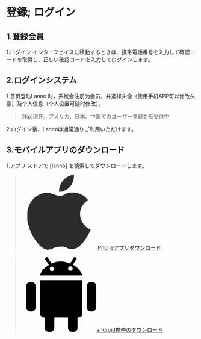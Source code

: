 # 登録; ログイン




## 1.登録会員
1.ログイン インターフェイスに移動するときは、携帯電話番号を入力して確認コードを取得し、正しい確認コードを入力してログインします。

## 2.ログインシステム
1.首页登陆Lanno 时，系统会注册为会员，并选择头像（使用手机APP可以修改头像）及个人信息（个人设置可随时修改）。

>[!tip]現在、アメリカ、日本、中国でのユーザー登録を仮受付中

2.ログイン後、Lannoは通常通りご利用いただけます。

## 3.モバイルアプリのダウンロード

1.アプリ ストアで [lanno] を検索してダウンロードします。


> <a href="//apps.apple.com/cn/app/lanno/id1592966438"> <svg t="1670381240318" class="icon" viewBox="0 0 1024 1024" version="1.1" xmlns="http://www.w3.org/2000/svg" p-id="2675" width="200" height="200"><path d="M521.995587 236.597895a154.138947 154.138947 0 0 0 35.031579-4.850527h5.389474a179.469474 179.469474 0 0 0 35.570526-16.168421h4.850527a209.650526 209.650526 0 0 0 30.72-20.48l3.772631-3.233684a234.442105 234.442105 0 0 0 26.947369-26.947368l3.233684-3.233684a242.526316 242.526316 0 0 0 22.096842-32.336843v-3.772631a232.825263 232.825263 0 0 0 16.168421-36.648421V86.231579a211.267368 211.267368 0 0 0 9.162105-39.882105 188.092632 188.092632 0 0 0 0-42.037895A227.435789 227.435789 0 0 0 512.294535 236.058947zM813.027166 616.016842a218.812632 218.812632 0 0 1-14.551579-86.231579 212.345263 212.345263 0 0 1 10.24-57.667368 215.578947 215.578947 0 0 1 26.408421-53.894737 245.221053 245.221053 0 0 1 71.141053-68.985263 236.597895 236.597895 0 0 0-154.138947-97.549474 250.610526 250.610526 0 0 0-35.031579-4.311579h-65.212632l-15.629474 4.311579-11.856842 3.772632-15.090526 5.389473-10.778947 8.623158-17.785263 7.006316-14.551579 5.928421-10.24 3.772632-12.39579 3.772631h-7.006316a73.296842 73.296842 0 0 1-16.707368 0 77.608421 77.608421 0 0 1-16.168421 0h-5.928421l-11.856842-3.233684-8.623158-3.233684-12.39579-3.233684-20.48-8.084211L436.302956 269.473684l-14.551579-5.389473-9.701053-3.233685-13.473684-4.311579H388.33664l-14.012632-2.694736h-10.778947L350.610324 250.071579A256.538947 256.538947 0 0 0 254.138745 269.473684 291.570526 291.570526 0 0 0 81.13664 554.576842v53.894737c0 4.311579 0 19.402105 3.772632 29.103158s0 10.778947 3.233684 16.168421 3.233684 17.246316 5.389473 25.869474 3.233684 11.317895 4.850527 16.707368 4.311579 16.168421 7.006316 24.252632 4.311579 11.856842 6.467368 17.785263l8.084211 22.635789 7.545263 17.246316c3.233684 7.006316 5.928421 14.551579 9.162105 21.557895l8.08421 16.168421 10.778948 21.018947 9.162105 15.629474 11.317895 19.402105 9.701052 14.551579 11.856843 17.785263 10.24 13.473684 12.395789 15.629474 10.778947 12.39579 12.39579 13.473684 11.317895 10.778947 12.395789 11.317895 11.317895 8.623158 12.395789 9.162105 11.317895 6.467368 11.856842 6.467369 10.778948 3.772631 11.856842 3.772632L350.610324 1024H363.006114a161.684211 161.684211 0 0 0 43.115789-7.545263 331.991579 331.991579 0 0 1 126.652632-34.492632 198.871579 198.871579 0 0 1 26.947368 0h8.623158l14.551579 3.233684 9.162105 2.694737 11.317895 3.772632 9.701053 3.772631 14.012631 5.928422 12.39579 5.389473 8.08421 2.694737 10.778948 3.772632H704.159798a154.138947 154.138947 0 0 0 95.393684-44.193685 551.882105 551.882105 0 0 0 119.107369-165.995789 568.050526 568.050526 0 0 0 24.791578-51.738947 247.915789 247.915789 0 0 1-130.425263-135.27579z" p-id="2676" fill="#2c2c2c"></path></svg>iPhoneアプリダウンロード</a>

> <a href=""><svg t="1670381620579" class="icon" viewBox="0 0 1024 1024" version="1.1" xmlns="http://www.w3.org/2000/svg" p-id="3844" width="200" height="200"><path d="M963.615 347.084q23.342 0 39.58 14.716t16.238 36.028v299.385q0 20.297-16.238 35.013t-39.58 14.716h-18.267q-23.342 0-39.58-14.716t-16.238-35.013V397.828q0-21.313 16.238-36.028t39.58-14.716h18.267z m-823.056 0q23.342 0 38.565 14.716t15.223 36.028v299.385q0 20.297-15.223 35.013t-38.565 14.716h-18.268q-23.342 0-39.58-14.716t-16.237-35.013V397.828q0-21.313 16.238-36.028t39.58-14.716h18.267z m560.206-235.449q18.268 8.12 38.058 22.327t38.057 33.49 31.968 42.118 19.79 48.206H252.194q16.238-53.788 51.251-88.293t70.533-54.803L322.22 33.49q-2.03-2.03-0.507-7.61t10.656-11.672q8.119-7.104 15.223-6.597t9.133 2.538L409.5 93.368q28.416-13.194 59.877-20.298t64.951-7.104q69.011 0 128.888 28.417l53.788-84.234q2.03-2.03 7.611-2.03t16.746 6.09q10.148 5.073 11.67 9.133t-0.507 6.09z m-283.148 87.279q13.194 0 22.327-9.134t9.134-22.327-9.134-22.327-22.327-9.134-22.327 9.134-9.133 22.327 9.133 22.327 22.327 9.134z m249.658-4.06q13.193 0 22.327-9.133t9.133-22.328-9.133-22.327-22.327-9.133-22.328 9.133-9.133 22.327 9.133 22.328 22.328 9.133z m161.363 126.859l1.015 456.69q0 22.326-14.715 37.55t-36.028 15.222h-14.208v142.082q0 20.297-14.716 35.52T713.958 1024h-29.43q-20.298 0-35.014-15.223t-14.715-35.52V831.175H448.063v142.082q0 20.297-14.715 35.52T397.32 1024H367.89q-20.297 0-35.013-15.223t-14.715-35.52V831.175h-11.164q-21.312 0-36.028-15.223t-14.715-37.55v-456.69h572.384z" fill="" p-id="3845"></path></svg>android携帯のダウンロード</a>